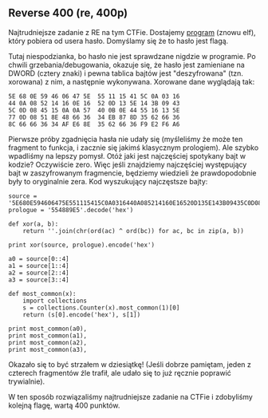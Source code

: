 ﻿## Reverse 400 (re, 400p)

Najtrudniejsze zadanie z RE na tym CTFie. Dostajemy [program](./r400.exe) (znowu elf), który pobiera od usera hasło. Domyślamy się że to hasło jest flagą.

Tutaj niespodzianka, bo hasło nie jest sprawdzane nigdzie w programie. Po chwili grzebania/debugowania, okazuje się, że hasło jest zamieniane na DWORD (cztery znaki) i pewna tablica bajtów jest "deszyfrowana" (tzn. xorowana) z nim, a następnie wykonywana. Xorowane dane wyglądają tak:

    5E 68 0E 59 46 06 47 5E  55 11 15 41 5C 0A 03 16
    44 0A 08 52 14 16 0E 16  52 0D 13 5E 14 3B 09 43
    5C 0D 08 45 15 0A 0A 57  40 0B 0E 44 55 16 13 5E
    77 0D 08 51 8E 48 66 36  34 EB 87 8D 35 62 66 36
    8C 66 66 36 34 AF E6 8E  35 62 66 36 F9 E2 F6 A6

Pierwsze próby zgadnięcia hasła nie udały się (myśleliśmy że może ten fragment to funkcja, i zacznie się jakimś klasycznym prologiem). Ale szybko wpadliśmy na lepszy pomysł. Otóż jaki jest najczęściej spotykany bajt w kodzie? Oczywiście zero. Więc jeśli znajdziemy najczęściej występujący bajt w zaszyfrowanym fragmencie, będziemy wiedzieli że prawdopodobnie były to oryginalnie zera. Kod wyszukujący najczęstsze bajty:

    source = '5E680E594606475E551115415C0A0316440A085214160E16520D135E143B09435C0D0845150A0A57400B0E445516135E770D08518E48663634EB878D356266368C66663634AFE68E35626636F9E2F6A6'.decode('hex')
    prologue = '554889E5'.decode('hex')

    def xor(a, b):
        return ''.join(chr(ord(ac) ^ ord(bc)) for ac, bc in zip(a, b))

    print xor(source, prologue).encode('hex')

    a0 = source[0::4]
    a1 = source[1::4]
    a2 = source[2::4]
    a3 = source[3::4]

    def most_common(x):
        import collections
        s = collections.Counter(x).most_common(1)[0]
        return (s[0].encode('hex'), s[1])

    print most_common(a0),
    print most_common(a1),
    print most_common(a2),
    print most_common(a3),

Okazało się to być strzałem w dziesiątkę! (Jeśli dobrze pamiętam, jeden z czterech fragmentów źle trafił, ale udało się to już ręcznie poprawić trywialnie).

W ten sposób rozwiązaliśmy najtrudniejsze zadanie na CTFie i zdobyliśmy kolejną flagę, wartą 400 punktów.
